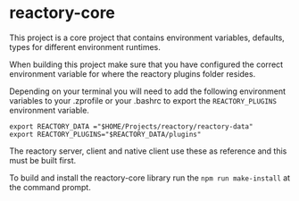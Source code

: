 # reactory-core

This project is a core project that contains environment variables, defaults, types for different environment runtimes.

When building this project make sure that you have configured the correct environment variable for where the reactory plugins folder resides.

Depending on your terminal you will need to add the following environment variables to your .zprofile or your .bashrc to export the `REACTORY_PLUGINS` environment variable. 

    export REACTORY_DATA ="$HOME/Projects/reactory/reactory-data"
    export REACTORY_PLUGINS="$REACTORY_DATA/plugins"

The reactory server, client and native client use these as reference and this must be built first.

To build and install the reactory-core library run the `npm run make-install` at the command prompt.

